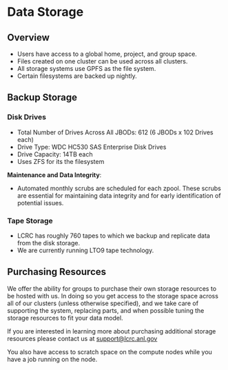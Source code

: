 # Data Storage

## Overview

- Users have access to a global home, project, and group space.
- Files created on one cluster can be used across all clusters.
- All storage systems use GPFS as the file system.
- Certain filesystems are backed up nightly.

## Backup Storage

### Disk Drives

- Total Number of Drives Across All JBODs: 612 (6 JBODs x 102 Drives each)
- Drive Type: WDC HC530 SAS Enterprise Disk Drives
- Drive Capacity: 14TB each
- Uses ZFS for its the filesystem

**Maintenance and Data Integrity**:

- Automated monthly scrubs are scheduled for each zpool. These scrubs are essential for maintaining data integrity and for early identification of potential issues.

### Tape Storage

- LCRC has roughly 760 tapes to which we backup and replicate data from the disk storage.
- We are currently running LTO9 tape technology.

## Purchasing Resources

We offer the ability for groups to purchase their own storage resources to be hosted with us. In doing so you get access to the storage space across all of our clusters (unless otherwise specified), and we take care of supporting the system, replacing parts, and when possible tuning the storage resources to fit your data model.

If you are interested in learning more about purchasing additional storage resources please contact us at <support@lcrc.anl.gov>

You also have access to scratch space on the compute nodes while you have a job running on the node.
